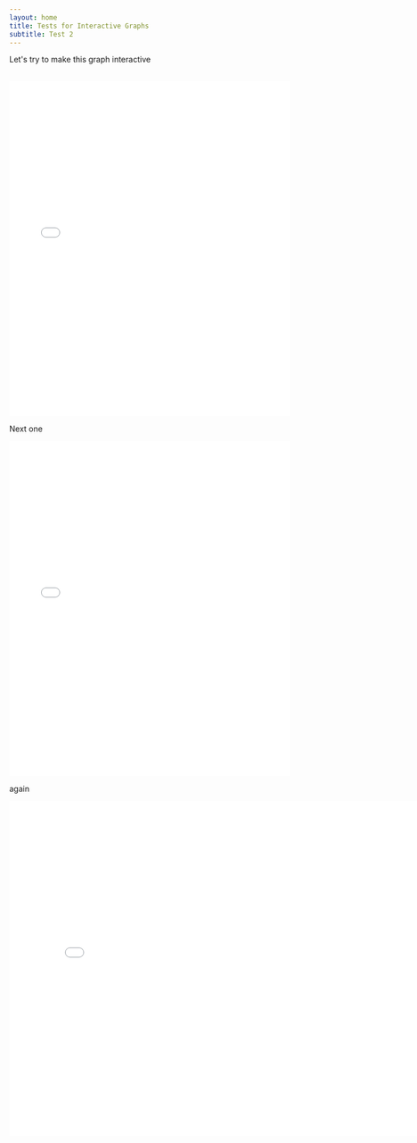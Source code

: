 ```yaml
---
layout: home
title: Tests for Interactive Graphs
subtitle: Test 2
---
```


<div class="main-content">
    <p>Let's try to make this graph interactive</p>
    <br>
    <iframe 
    src="{{ '/assets/data/degree_distribution_dark.html' | relative_url }}"
    style="width: 100%; height: 600px; border: none;">
    </iframe>
    <br>
    <p> Next one </p>
    <iframe 
    src="{{ '/assets/data/common_neighbors_distribution_dark.html' | relative_url }}"
    style="width: 100%; height: 600px; border: none;">
    </iframe> 
    <p> again </p>
    <!-- <iframe 
    src="{{ '/assets/data/node_similarity_distributions_dark_resized.html' | relative_url }}"
    style="width: 100%; height: 600px; border: none;">
    </iframe>  -->
    <div style="text-align:center;">
        <iframe src="node_similarity_distributions_dark_resized.html" width="800" height="600" style="border: none"></iframe>
    </div>  

